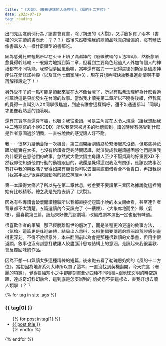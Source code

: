 ```yaml
---
title: "《大裂》、《廢線彼端的人造神明》、《風的十二方位》"
date: 2023-07-10
tag: reading
---
```


>>

出門見朋友前例行為了讀書會買書，除了胡遷的《大裂》，又手癢多買了兩本（書櫃的未完讀的書表示：？？？）然後忽然發現我的閱讀品味真的蠻偏的，沒有辦法像書蟲友人一樣什麼類型的書都吃。

因為感覺比較輕鬆所以在火車上讀了瀟湘神的《廢線彼端的人造神明》，然後愈讀愈覺得幹賭輸⋯⋯很努力地撐到第二章，但看到主要角色超過八人外加每個人的神祇都有不同功能，我整個夢回風動鳴，當年還有腦力一一記得席德列斯家是破虛神座住在愛修諾神殿（以及其他七個家族*3），現在只想吶喊快給我推進劇情啊不要再解釋設定了！！

另外受不了的一點可能是讀起來實在太不像台灣了，所以有點無法理解為什麼看過推薦說這是只能發生在台灣的故事。當然我才讀完第二章所以不曉得後續，但我真的覺得一直叫別人XX同學很尷尬，到底有誰會這樣稱呼，還不如通通都叫「同學」才更像我熟悉的語境啊。

還有其實序章還算有趣，也吸引我往後讀，可是主角實在太令人煩躁（讓我想起我中二時期寫的小說XDDD）所以我常常被過多的吐槽氣到。讀的時候有感受到什麼是作者意圖過於明顯，一直被說教的感覺讓人好不耐。

我⋯⋯很努力給他最後一次機會，第三章開始劇情終於緊湊起來沒錯，但那些神祇跟功能實在太多，也沒有給讀者足夠時間認識，就演變成我邊讀邊困惑他們是誰我為什麼要在意他們的故事。忽然就大徹大悟主角讓人至少不厭煩真的好重要XD 不然我即使知道他們行動的動機跟目的，我還是覺得這跟我沒有關係，應該說故事沒有打中我的興致嗎？覺得如果有機會你可以去圖書館借借看合不合胃口，再跟我說（我當年至少很喜歡風動鳴的諸位神座xdddd

第一本讀得太痛苦了所以先在第二章休息，考慮要不要讀第三章因為據說從這裡開始有比較精彩。總之我是先跑去讀了《大裂》。

因為有些導讀會破壞閱讀體驗所以我都直接從短篇小說的本文開始看，甚至連作者背景都不太清楚。五篇選讀內今天讀完了〈一縷煙〉、〈大象席地而坐〉跟〈氣槍〉，最喜歡第三篇，讀起來好像荒謬劇場，改編成劇本演出一定也很有味道。

很喜歡作者的筆觸，那已經脫離厭世的層次了，而是某種更冷更遠的敘事方法，〈氣槍〉這篇更是峰迴路轉，結局出人意料，又把整個要傳遞的意涵跟荒謬感刻畫得更深刻。不得不說很意外，本來翻開前以為會是那種很難讀的文學書，但用字很淺顯，敘事也沒有刻意打散讓人絞盡腦汁思考結構上的意涵，是讀起來我很喜歡、會反覆回味的作品。

因為不想一口氣讀太多這種精練的短篇，後來跑去看了勒瑰恩奶奶的《風的十二方位》。當初因為地海系列太棒所以買了這本，一直沒找到契機翻開，今天完食〈珊麗的項鍊〉，覺得篇幅短小之中卻能刻畫至少四種不同物種+跟地球文明的時空跳躍，達成奇幻科幻融合，這到底是怎麼辦到的  奶奶您不要這樣欸，害我好想去讀人類學（？？

>>

{% for tag in site.tags %}
  <h3>{{ tag[0] }}</h3>
  <ul>
    {% for post in tag[1] %}
      <li><a href="{{ post.url | relative_url }}">{{ post.title }}</a></li>
    {% endfor %}
  </ul>
{% endfor %}

